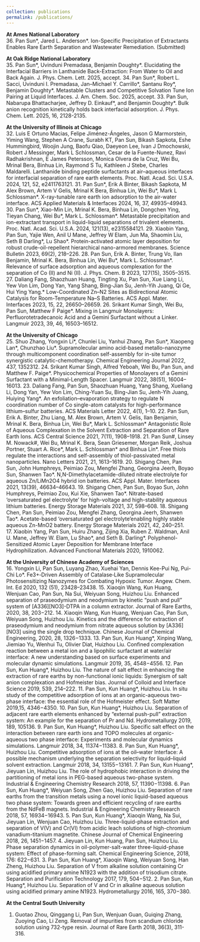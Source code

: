 ```yaml
---
collection: publications
permalink: /publications/
---
```


**At Ames National Laboratory**                                                    
36. Pan Sun*, Jared L. Anderson*. Ion-Specific Precipitation of Extractants Enables Rare Earth Separation and Wastewater Remediation. (Submitted)

**At Oak Ridge National Laboratory**                                               
35. Pan Sun*, Uvinduni Premadasa, Benjamin Doughty*. Elucidating the Interfacial Barriers in Lanthanide Back-Extraction: From Water to Oil and Back Again. J. Phys. Chem. Lett. 2025, accept.
34. Pan Sun*, Robert L. Sacci, Uvinduni I. Premadasa, Jan–Michael Y. Carrillo*, Santanu Roy*, Benjamin Doughty*. Metastable Clusters and Competitive Solvation Tune Ion Pairing at Liquid Interfaces. J. Am. Chem. Soc. 2025, accept.
33. Pan Sun, Nabarupa Bhattacharjee, Jeffrey D. Einkauf*, and Benjamin Doughty*. Bulk anion recognition kinetically holds back interfacial adsorption. J. Phys. Chem. Lett. 2025, 16, 2128-2135.

**At the University of Illinois at Chicago**     
32. Luis E Ortuno Macias, Felipe Jiménez-Ángeles, Jason G Marmorstein, Yiming Wang, Stephen A Crane, Surabh KT, Pan Sun, Bikash Sapkota, Eshe Hummingbird, Woojin Jung, Baofu Qiao, Daeyeon Lee, Ivan J Dmochowski, Robert J Messinger, Mark L Schlossman, Cesar de la Fuente-Nunez, Ravi Radhakrishnan, E James Petersson, Monica Olvera de la Cruz, Wei Bu, Mrinal Bera, Binhua Lin, Raymond S Tu, Kathleen J Stebe, Charles Maldarelli. Lanthanide binding peptide surfactants at air–aqueous interfaces for interfacial separation of rare earth elements. Proc. Natl. Acad. Sci. U.S.A. 2024, 121, 52, e2411763121.
31.	Pan Sun*, Erik A Binter, Bikash Sapkota, M Alex Brown, Artem V Gelis, Mrinal K Bera, Binhua Lin, Wei Bu*, Mark L Schlossman*. X-ray-tunable rare earth ion adsorption to the air-water interface. ACS Applied Materials & Interfaces 2024, 16, 37, 49935–49943.
30.	Pan Sun*, Xiao-Min Lin, Mrinal K. Bera, Binhua Lin, Dongchen Ying, Tieyan Chang, Wei Bu*, Mark L. Schlossman*. Metastable precipitation and ion-extractant transport in liquid-liquid separations of trivalent elements. Proc. Natl. Acad. Sci. U.S.A. 2024, 121(13), e2315584121.
29.	Xiaobin Yang, Pan Sun, Yajie Wen, Anil U Mane, Jeffrey W Elam, Jun Ma, Shaomin Liu, Seth B Darling*, Lu Shao*. Protein-activated atomic layer deposition for robust crude-oil-repellent hierarchical nano-armored membranes. Science Bulletin 2023, 69(2), 218–226.
28.	Pan Sun, Erik A.	Binter, Trung Vo, Ilan Benjamin, Mrinal	K.	Bera, Binhua Lin, Wei Bu*, Mark L. Schlossman*. Relevance of surface adsorption and aqueous complexation for the separation of Co (II) and Ni (II). J. Phys. Chem. B 2023, 127(15), 3505–3515.
27. Daliang Fang, Shaozhuan Huang, Tingting Xu, Pan Sun, Xue Liang Li, Yew Von Lim, Dong Yan, Yang Shang, Bing-Jian Su, Jenh-Yih Juang, Qi Ge, Hui Ying Yang.* Low-Coordinated Zn–N2 Sites as Bidirectional Atomic Catalysis for Room-Temperature Na–S Batteries. ACS Appl. Mater. Interfaces 2023, 15, 22, 26650–26659.
26. Srikant Kumar Singh, Wei Bu, Pan Sun, Matthew F Paige*. Mixing in Langmuir Monolayers: Perfluorotetradecanoic Acid and a Gemini Surfactant without a Linker. Langmuir 2023, 39, 46, 16503–16512.

**At the University of Chicago**                                                                               
25. Shuo Zhang, Yongxin Li*, Chunlei Liu, Yanhui Zhang, Pan Sun*, Xiaopeng Lan*, Chunzhao Liu*. Supramolecular amino acid-based metallo-nanozyme through multicomponent coordination self-assembly for in-site tumor synergistic catalytic-chemotherapy. Chemical Engineering Journal 2022, 437, 1352312.
24. Srikant Kumar Singh, Alfred Yeboah, Wei Bu, Pan Sun, and Matthew F. Paige*. Physicochemical Properties of Monolayers of a Gemini Surfactant with a Minimal-Length Spacer. Langmuir 2022, 38(51), 16004–16013.
23. Daliang Fang, Pan Sun, Shaozhuan Huang, Yang Shang, Xueliang Li, Dong Yan, Yew Von Lim, Ching-Yuan Su, Bing-Jian Su, Jenh-Yih Juang, Huiying Yang*. An exfoliation–evaporation strategy to regulate N coordination number of Co single-atom catalysts for high-performance lithium–sulfur batteries. ACS Materials Letter 2022, 4(1), 1–10.
22. Pan	Sun,	Erik A.	Binter,	Zhu	Liang,	M.	Alex	Brown,	Artem	V. Gelis, Ilan Benjamin,	Mrinal	K.	Bera,	Binhua	Lin,	Wei	 Bu*, Mark	L. Schlossman* Antagonistic Role of Aqueous Complexation in the Solvent Extraction and Separation of Rare Earth Ions. ACS Central Science 2021, 7(11), 1908–1918.
21. Pan Sun#, Linsey M. Nowack#, Wei Bu, Mrinal K. Bera, Sean Griesemer, Morgan Reik, Joshua Portner, Stuart A. Rice*, Mark L. Schlossman* and Binhua Lin*. Free thiols regulate the interactions and self-assembly of thiol-passivated metal nanoparticles. Nano Letters 2021, 21, 1613–1619.
20. Shigang Chen, Pan Sun, John Humphreys, Peimiao Zou, Mengfei Zhang, Georgina Jeerh, Boyao Sun, Shanwen Tao*. N,N-Dimethylacetamide-diluted nitrate electrolyte for aqueous Zn/LiMn2O4 hybrid ion batteries. ACS Appl. Mater. Interfaces 2021, 13(39), 46634–46643. 
19. Shigang Chen, Pan Sun, Boyao Sun, John Humphreys, Peimiao Zou, Kui Xie, Shanwen Tao*. Nitrate-based ‘oversaturated gel electrolyte’ for high-voltage and high-stability aqueous lithium batteries. Energy Storage Materials 2021, 37, 598–608. 
18. Shigang Chen, Pan Sun, Peimiao Zou, Mengfei Zhang, Georgina Jeerh, Shanwen Tao*. Acetate-based ‘oversaturated gel electrolyte’enabling highly stable aqueous Zn-MnO2 battery. Energy Storage Materials 2021, 42, 240–251.	
17. Xiaobin Yang, Pan Sun, Huiru Zhang, Zijing Xia, Ruben Z. Waldman, Anil U. Mane, Jeffrey W. Elam, Lu Shao*, and Seth B. Darling*. Polyphenol-Sensitized Atomic Layer Deposition for Membrane Interface Hydrophilization. Advanced Functional Materials 2020, 1910062.

**At the University of Chinese Academy of Sciences**                                
16. Yongxin Li, Pan Sun, Luyang Zhao, Xuehai Yan, Dennis Kee-Pui Ng, Pui-Chi Lo*. Fe3+‐Driven Assembly of Catalase‐Like Supramolecular Photosensitizing Nanozymes for Combating Hypoxic Tumor. Angew. Chem. Int. Ed 2020, 132 (51), 23428–23438.
15. Xiaoqin Wang, Kun Huang, Wenjuan Cao, Pan Sun, Na Sui, Weiyuan Song, Huizhou Liu.
Enhanced separation of praseodymium and neodymium by kinetic “push and pull” system of [A336][NO3]-DTPA in a column extractor. Journal of Rare Earths, 2020, 38, 203−212.
14. Xiaoqin Wang, Kun Huang, Wenjuan Cao, Pan Sun, Weiyuan Song, Huizhou Liu. Kinetics and the difference for extraction of praseodymium and neodymium from nitrate aqueous solution by [A336][NO3] using the single drop technique. Chinese Journal of Chemical Engineering, 2020, 28, 1326−1333.
13. Pan Sun, Kun Huang*, Xinping Wang, Jiemiao Yu, Wenhui Tu, Olivier Diat, Huizhou Liu. Confined complexation reaction between a metal ion and a lipophilic surfactant at water/air interface: A new understanding based on surface experiments and molecular dynamic simulations. Langmuir 2019, 35, 4548−4556.
12. Pan Sun, Kun Huang*, Huizhou Liu. The nature of salt effect in enhancing the extraction of rare earths by non-functional ionic liquids: Synergism of salt anion complexation and Hofmeister bias. Journal of Colloid and Interface Science 2019, 539, 214–222.
11. Pan Sun, Kun Huang*, Huizhou Liu. In situ study of the competitive adsorption of ions at an organic-aqueous two-phase interface: the essential role of the Hofmeister effect. Soft Matter 2019,15, 4346−4350.
10. Pan Sun, Kun Huang*, Huizhou Liu. Separation of adjacent rare earth elements enhanced by “external push-pull” extraction system: An example for the separation of Pr and Nd. Hydrometallurgy 2019, 189, 105136.
9. Pan Sun, Kun Huang*, Huizhou Liu. Specific salt effect on the interaction between rare earth ions and TOPO molecules at organic-aqueous two phase interface: Experiments and molecular dynamics simulations. Langmuir 2018, 34, 11374−11383.
8. Pan Sun, Kun Huang*, Huizhou Liu. Competitive adsorption of ions at the oil–water Interface: A possible mechanism underlying the separation selectivity for liquid–liquid solvent extraction. Langmuir 2018, 34, 13155−13161.
7. Pan Sun, Kun Huang*, Jieyuan Lin, Huizhou Liu. The role of hydrophobic interaction in driving the partitioning of metal ions in PEG-based aqueous two-phase system. Industrial & Engineering Chemistry Research 2018, 57, 11390−11398. 
6. Pan Sun, Kun Huang*, Weiyuan Song, Zhen Gao, Huizhou Liu. Separation of rare earths from the transition metals using a novel ionic liquid-based aqueous two phase system: Towards green and efficient recycling of rare earths from the NdFeB magnets. Industrial & Engineering Chemistry Research 2018, 57, 16934−16943. 
5. Pan Sun, Kun Huang*, Xiaoqin Wang, Na Sui, Jieyuan Lin, Wenjuan Cao, Huizhou Liu. Three-liquid-phase extraction and separation of V(V) and Cr(VI) from acidic leach solutions of high-chromium vanadium-titanium magnetite. Chinese Journal of Chemical Engineering 2018, 26, 1451−1457. 
4. Jieyuan Lin, Kun Huang, Pan Sun, Huizhou Liu. Phase separation dynamics in oil-polymer-salt-water three-liquid-phase system: Effect of phase-forming salt. Chemical Engineering Science, 2018, 176: 622−631.
3. Pan Sun, Kun Huang*, Xiaoqin Wang, Weiyuan Song, Han Zheng, Huizhou Liu. Separation of V from alkaline solution containing Cr using acidified primary amine N1923 with the addition of trisodium citrate. Separation and Purification Technology 2017, 179, 504−512.
2. Pan Sun, Kun Huang*, Huizhou Liu. Separation of V and Cr in alkaline aqueous solution using acidified primary amine N1923. Hydrometallurgy 2016, 165, 370−380.

**At the Central South University**                                      
1. Guotao Zhou, Qinggang Li, Pan Sun, Wenjuan Guan, Guiqing Zhang, Zuoying Cao, Li Zeng. Removal of impurities from scandium chloride solution using 732-type resin. Journal of Rare Earth 2018, 36(3), 311-316.
